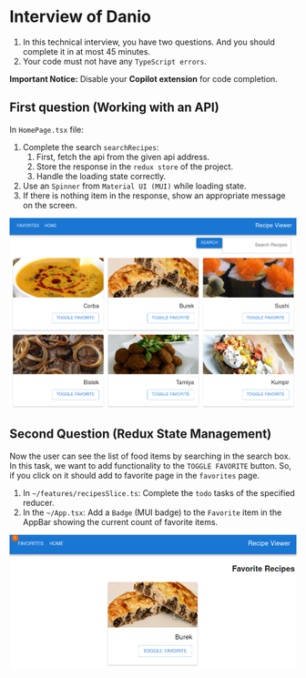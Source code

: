 # Interview of Danio

1. In this technical interview, you have two questions. 
And you should complete it in at most 45 minutes.
2. Your code must not have any `TypeScript errors`.

**Important Notice:** Disable your **Copilot extension** for code completion.

## First question (Working with an API)
In `HomePage.tsx` file:
1. Complete the search `searchRecipes`:
   1. First, fetch the api from the given api address.
   2. Store the response in the `redux store` of the project.
   3. Handle the loading state correctly.
2. Use an `Spinner` from `Material UI (MUI)` while loading state.
3. If there is nothing item in the response, show an appropriate message on the screen.

![Result Image](https://github.com/Iran-110/danio-interview1403/blob/questions/public/recipe-list-image.png?raw=true)


## Second Question (Redux State Management)
Now the user can see the list of food items by searching in the search box.
In this task, we want to add functionality to the `TOGGLE FAVORITE` button.
So, if you click on it should add to favorite page in the `favorites` page.

1. In `~/features/recipesSlice.ts`: Complete the `todo` tasks of the specified reducer.
2. In the `~/App.tsx`: Add a `Badge` (MUI badge) to the `Favorite` item in the AppBar showing the current count of favorite items.

![Result Image](https://github.com/Iran-110/danio-interview1403/blob/questions/public/favorite-image.png?raw=true)